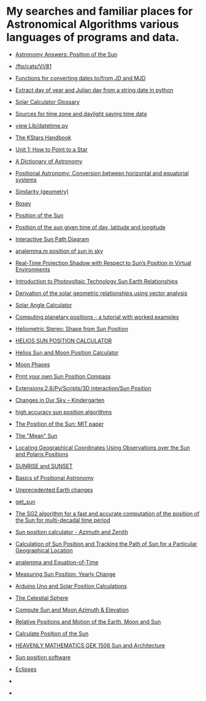 # My searches and familiar places for Astronomical Algorithms various languages of programs and data.

* [Astronomy Answers: Position of the Sun](http://aa.quae.nl/en/reken/zonpositie.html)

* [/ftp/cats/VI/81](http://cdsarc.u-strasbg.fr/viz-bin/ftp-index?VI/81)

* [Functions for converting dates to/from JD and MJD](https://gist.github.com/jiffyclub/1294443)

* [Extract day of year and Julian day from a string date in python](http://stackoverflow.com/questions/13943062/extract-day-of-year-and-julian-day-from-a-string-date-in-python)

* [Solar Calculator Glossary](https://www.esrl.noaa.gov/gmd/grad/solcalc/glossary.html#azimuthelevation)

* [Sources for time zone and daylight saving time data](http://www.iana.org/time-zones/repository/tz-link.html)

* [view Lib/datetime.py](https://hg.python.org/cpython/file/3.5/Lib/datetime.py)

* [The KStars Handbook](https://docs.kde.org/trunk5/en/kdeedu/kstars/index.html)

* [Unit 1: How to Point to a Star](http://www.polaris.iastate.edu/NorthStar/Unit1/unit1_intro.htm)

* [A Dictionary of Astronomy](http://oxfordindex.oup.com/view/10.1093/acref/9780199609055.001.0001)

* [Positional Astronomy: Conversion between horizontal and equatorial systems](http://star-www.st-and.ac.uk/~fv/webnotes/chapter7.htm)

* [Similarity (geometry)](https://en.wikipedia.org/wiki/Similarity_(geometry))

* [Rosey](https://en.wikipedia.org/wiki/Rose_(mathematics))

* [Position of the Sun](http://myreaders.info/03_Position_of_Sun_on_Celestial_Sphere_at_UT.pdf)

* [Position of the sun given time of day, latitude and longitude](http://stackoverflow.com/questions/8708048/position-of-the-sun-given-time-of-day-latitude-and-longitude/42172237#42172237)

* [Interactive Sun Path Diagram](http://www.hko.gov.hk/gts/astronomy/SunPathDay3_ue.htm)

* [analemma.m position of sun in sky](http://www.stallinga.org/PjotrSoft/analemmam.html)

* [Real-Time Projection Shadow with Respect to Sun’s Position in Virtual Environments](http://www.ijcsi.org/papers/IJCSI-8-6-3-80-84.pdf)

* [Introduction to Photovoltaic Technology Sun Earth Relationships](http://www.deanza.edu/faculty/hamidiridha/esci61/pdf/esci61-sun-earth-relashionships-slides.pdf)

* [Derivation of the solar geometric relationships using vector analysis](http://www.physics.arizona.edu/~cronin/Solar/References/Irradiance%20Models%20and%20Data/SPR07.pdf)

* [Solar Angle Calculator](http://solarelectricityhandbook.com/solar-angle-calculator.html)

* [Computing planetary positions - a tutorial with worked examples](http://www.stjarnhimlen.se/comp/tutorial.html)

* [Heliometric Stereo: Shape from Sun Position](http://research.engineering.wustl.edu/~abramsa/papers/eccv2012.pdf)

* [HELIOS SUN POSITION CALCULATOR](http://www.chemicalwedding.tv/helios.php)

* [Helios Sun and Moon Position Calculator](https://appadvice.com/app/helios-sun-moon-position-calculator/311648870)

* [Moon Phases](http://home.hiwaay.net/~krcool/Astro/moon/moonphase/)

* [Print your own Sun Position Compass](http://www.photographers-resource.co.uk/locations/routes/walks/coastal_paths/bat_systems_sun_compass_53N.pdf)

* [Extensions:2.6/Py/Scripts/3D interaction/Sun Position](https://wiki.blender.org/index.php/Extensions:2.6/Py/Scripts/3D_interaction/Sun_Position)

* [Changes in Our Sky – Kindergarten](http://www.ccsoh.us/Downloads/(7)%20IMS%20Changes%20in%20Our%20Sky.pdf)

* [high accuracy sun position algorithms](http://sun-track.com/)

* [The Position of the Sun: MIT paper](http://people.csail.mit.edu/bkph/AIWP/AI_WP_162.pdf)

* [The "Mean" Sun](http://www.keplersdiscovery.com/MeanSun.html)

* [Locating Geographical Coordinates Using Observations over the Sun and Polaris Positions](https://www.google.com/url?sa=t&rct=j&q=&esrc=s&source=web&cd=1&cad=rja&uact=8&ved=0ahUKEwiLoqP06YfSAhXn54MKHbuiDYsQFggcMAA&url=http%3A%2F%2Fwww.forskningsradet.no%2Fservlet%2FSatellite%3Fblobcol%3Durldata%26blobheader%3Dapplication%252Fpdf%26blobheadername1%3DContent-Disposition%253A%26blobheadervalue1%3D%2Battachment%253B%2Bfilename%253DZakharovMikhail.pdf%26blobkey%3Did%26blobtable%3DMungoBlobs%26blobwhere%3D1274507926318%26ssbinary%3Dtrue&usg=AFQjCNEwoM59wVscw6vMBrFtelQ4ZBeldQ&sig2=sRpbAXROF1lprYDTQ8aUoQ)

* [SUNRISE and SUNSET](http://www.cso.caltech.edu/outreach/log/NIGHT_DAY/sunrise.htm)

* [Basics of Positional Astronomy](http://www.geoastro.de/elevaz/basics/index.htm)

* [Unprecedented Earth changes](http://www.bibliotecapleyades.net/ciencia/ciencia_earthchanges31.htm)

* [get_sun](http://docs.astropy.org/en/stable/api/astropy.coordinates.get_sun.html)

* [The SG2 algorithm for a fast and accurate computation of the position of the Sun for multi-decadal time period](https://hal-mines-paristech.archives-ouvertes.fr/hal-00725987/document)

* [Sun position calculator - Azimuth and Zenith](http://www.solartopo.com/solar-orbit.htm)

* [Calculation of Sun Position and Tracking the Path of Sun for a Particular Geographical Location](http://www.ijetae.com/files/Volume2Issue9/IJETAE_0912_12.pdf)

* [analemma and Equation-of-Time](http://www.analemma.com/Pages/framesPage.html)

* [Measuring Sun Position: Yearly Change](http://edibleschoolyardpgh.org/wp-content/uploads/2012/11/2.10.08-Measuring-Sun-Year-and-Chart.pdf)

* [Arduino Uno and Solar Position Calculations](http://www.instesre.org/ArduinoUnoSolarCalculations.pdf)

* [The Celestial Sphere](http://archive.hokulea.com/ike/hookele/celestial_sphere.html)

* [Compute Sun and Moon Azimuth & Elevation](http://www.ga.gov.au/geodesy/astro/smpos.jsp)

* [Relative Positions and Motion of the Earth, Moon and Sun](https://www.dal.ca/content/dam/dalhousie/pdf/faculty/science/imhotep/6.6%20Relative%20positions%20of%20the%20earth,%20moon%20and%20sun.pdf)

* [Calculate Position of the Sun](http://www.codecodex.com/wiki/Calculate_Position_of_the_Sun)

* [HEAVENLY MATHEMATICS GEK 1506 Sun and Architecture](http://www.math.nus.edu.sg/aslaksen/gem-projects/hm/0304-1-66-sun_and_architecture.pdf)

* [Sun position software](http://photovoltaic-software.com/sun-position.php)

* [Eclipses](http://www.wpcsd.org/Downloads/Classwork%20on%20Eclipses%201.pdf)

* []()

* []()